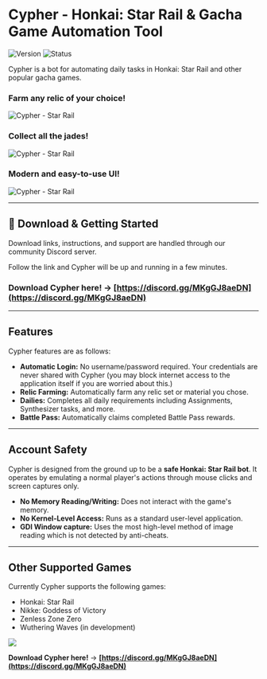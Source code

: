 # Cypher - Honkai: Star Rail & Gacha Game Automation Tool

![Version](https://img.shields.io/badge/version-v0.4-blue?style=for-the-badge)
![Status](https://img.shields.io/badge/status-active-success?style=for-the-badge)

Cypher is a bot for automating daily tasks in Honkai: Star Rail and other popular gacha games.

### Farm any relic of your choice!
![Cypher - Star Rail](https://i.imgur.com/e6PtwCB.png "Cypher - Farming")
### Collect all the jades!
![Cypher - Star Rail](https://i.imgur.com/HY1tZN6.png "Cypher - Dailys")
### Modern and easy-to-use UI!
![Cypher - Star Rail](https://i.imgur.com/R4HwFgD.png "Cypher - Bot1")

---

## 💾 Download & Getting Started

Download links, instructions, and support are handled through our community Discord server.

Follow the link and Cypher will be up and running in a few minutes.

### **Download Cypher here!** -> **[https://discord.gg/MKgGJ8aeDN](https://discord.gg/MKgGJ8aeDN)**

---

## Features

Cypher features are as follows:

* **Automatic Login:** No username/password required. Your credentials are never shared with Cypher (you may block internet access to the application itself if you are worried about this.)
* **Relic Farming:** Automatically farm any relic set or material you chose.
* **Dailies:** Completes all daily requirements including Assignments, Synthesizer tasks, and more.
* **Battle Pass:** Automatically claims completed Battle Pass rewards.

---

## Account Safety

Cypher is designed from the ground up to be a **safe Honkai: Star Rail bot**. It operates by emulating a normal player's actions through mouse clicks and screen captures only.

* **No Memory Reading/Writing:** Does not interact with the game's memory.
* **No Kernel-Level Access:** Runs as a standard user-level application.
* **GDI Window capture:** Uses the most high-level method of image reading which is not detected by anti-cheats.

---

## Other Supported Games

Currently Cypher supports the following games:

* Honkai: Star Rail
* Nikke: Goddess of Victory
* Zenless Zone Zero
* Wuthering Waves (in development)

<img src="https://github.com/user-attachments/assets/55552739-fee2-4e41-b195-76473c3f3341" />

**Download Cypher here!** -> **[https://discord.gg/MKgGJ8aeDN](https://discord.gg/MKgGJ8aeDN)**

